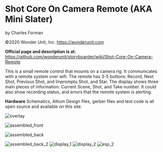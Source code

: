 # **Shot Core On Camera Remote (AKA Mini Slater)**
by Charles Forman

©2020 Wonder Unit, Inc. https://wonderunit.com

**Official page and description is at:**
https://github.com/wonderunit/storyboarder/wiki/Shot-Core-On-Camera-Remote

This is a small remote control that mounts on a camera rig. It communicates with a remote system over wifi. The remote has 3-5 buttons: Record, Next Shot, Previous Shot, and Impromptu Shot, and Star. The display shows three main pieces of information: Current Scene, Shot, and Take number. It could also show recording status, and errors that the remote system is alerting.

**Hardware**
Schematics, Altium Design files, gerber files and test code is all open source and available on this site.

![overlay](https://user-images.githubusercontent.com/4991664/81353364-3add4180-909f-11ea-8cef-ea4d9f2ef701.jpg)

![assembled_front](https://user-images.githubusercontent.com/4991664/81352881-0ae16e80-909e-11ea-923e-227befddce9c.jpg)

![assembled_back](https://user-images.githubusercontent.com/4991664/81352855-fac98f00-909d-11ea-922d-e5fefda77a26.jpg)

![assembled_back_2](https://user-images.githubusercontent.com/4991664/81352892-116fe600-909e-11ea-85e5-d15e970d16e6.jpg)
![display_1](https://user-images.githubusercontent.com/4991664/81352894-1339a980-909e-11ea-9bf1-4da58d23b79b.jpg)
![display_2](https://user-images.githubusercontent.com/4991664/81352901-159c0380-909e-11ea-9de2-f60309cd2dcc.jpg)
![esp_2](https://user-images.githubusercontent.com/4991664/81352904-16cd3080-909e-11ea-81c3-be70ae857d16.jpg)






